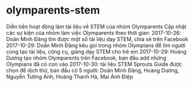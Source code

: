 # olymparents-stem
Diễn tiến hoạt động làm tài liệu về STEM của nhóm Olymparents
Cập nhật các sự kiện của nhóm làm việc Olymparents theo thời gian:
2017-10-26: Doãn Minh Đăng tìm được một số tài liệu dạy STEM, chia sẻ trên Facebook
2017-10-29: Doãn Minh Đăng kêu gọi trong nhóm Olympians để tìm người cùng tạo tài liệu, công cụ, giảng dạy STEM cho trẻ em
2017-10-29: Hoàng Dương tạo nhóm Olymparents trên Facebook, ban đầu add những Olympians đã có con vào
2017-10-30: tài liệu STEM Sprouts Guide được chọn để dịch thử, ban đầu có 5 người: Doãn Minh Đăng, Hoàng Dương, Nguyễn Tường Anh, Hoàng Thanh Hà, Mai Ánh Điệp
